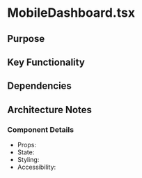 # MobileDashboard.tsx

## Purpose

## Key Functionality

## Dependencies

## Architecture Notes

### Component Details
- Props: 
- State: 
- Styling: 
- Accessibility: 
